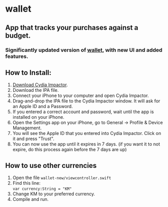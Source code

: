 # wallet
## App that tracks your purchases against a budget.
### Significantly updated version of [wallet](https://github.com/matisluzi/wallet), with new UI and added features.

## How to Install:
1. [Download Cydia Impactor](http://www.cydiaimpactor.com/).
2. Download the IPA file.
3. Connect your iPhone to your computer and open Cydia Impactor.
4. Drag-and-drop the IPA file to the Cydia Impactor window. It will ask for an Apple ID and a Password.
5. If you entered a correct account and password, wait until the app is installed on your iPhone.
6. Open the Settings app on your iPhone, go to General -> Profile & Device Management.
7. You will see the Apple ID that you entered into Cydia Impactor. Click on it and press "Trust".
8. You can now use the app until it expires in 7 days. (if you want it to not expire, do this process again before the 7 days are up)

## How to use other currencies
1. Open the file `wallet-new/viewcontroller.swift`
2. Find this line:<br />
  `var currency:String = "KM"`
3. Change KM to your preferred currency.
4. Compile and run.
